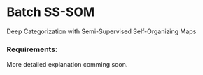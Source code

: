# Batch SS-SOM

Deep Categorization with Semi-Supervised Self-Organizing Maps


### Requirements:

More detailed explanation comming soon.
